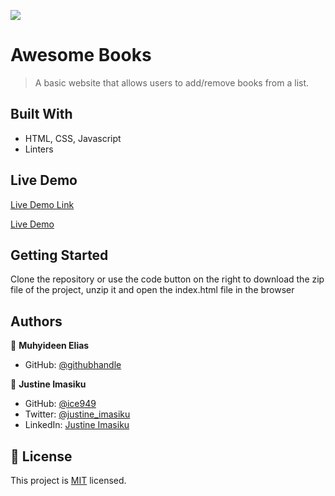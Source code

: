 ![](https://img.shields.io/badge/Microverse-blueviolet)

# Awesome Books

>  A basic website that allows users to add/remove books from a list. 


## Built With

- HTML, CSS, Javascript
- Linters

## Live Demo 

[Live Demo Link](https://livedemo.com)

[Live Demo](https://hannziegel.github.io/captstoneModule1/)

## Getting Started
Clone the repository or use the code button on the right to download the zip file of the project, unzip it and open the index.html file in the browser

## Authors

👤 **Muhyideen Elias**

- GitHub: [@githubhandle](https://github.com/fourteen98)


👤 **Justine Imasiku**

- GitHub: [@ice949](https://github.com/ice949)
- Twitter: [@justine_imasiku](https://twitter.com/justine_imasiku )
- LinkedIn: [Justine Imasiku](https://www.linkedin.com/in/justine-imasiku-7a25881a5/)

## 📝 License

This project is [MIT](./MIT.md) licensed.
